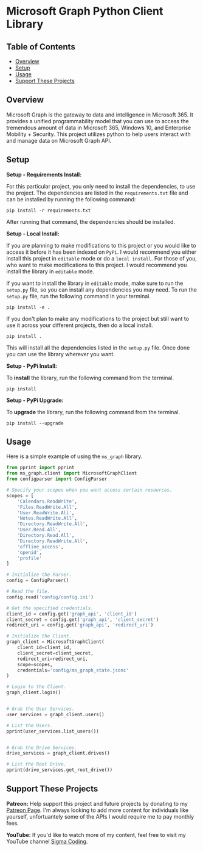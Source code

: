 # Microsoft Graph Python Client Library

## Table of Contents

- [Overview](#overview)
- [Setup](#setup)
- [Usage](#usage)
- [Support These Projects](#support-these-projects)

## Overview

Microsoft Graph is the gateway to data and intelligence in Microsoft 365. It provides
a unified programmability model that you can use to access the tremendous amount of data
in Microsoft 365, Windows 10, and Enterprise Mobility + Security. This project utilizes python
to help users interact with and manage data on Microsoft Graph API.

## Setup

**Setup - Requirements Install:**

For this particular project, you only need to install the dependencies, to use the project. The dependencies
are listed in the `requirements.txt` file and can be installed by running the following command:

```console
pip install -r requirements.txt
```

After running that command, the dependencies should be installed.

**Setup - Local Install:**

If you are planning to make modifications to this project or you would like to access it
before it has been indexed on `PyPi`. I would recommend you either install this project
in `editable` mode or do a `local install`. For those of you, who want to make modifications
to this project. I would recommend you install the library in `editable` mode.

If you want to install the library in `editable` mode, make sure to run the `setup.py`
file, so you can install any dependencies you may need. To run the `setup.py` file,
run the following command in your terminal.

```console
pip install -e .
```

If you don't plan to make any modifications to the project but still want to use it across
your different projects, then do a local install.

```console
pip install .
```

This will install all the dependencies listed in the `setup.py` file. Once done
you can use the library wherever you want.

**Setup - PyPi Install:**

To **install** the library, run the following command from the terminal.

```console
pip install
```

**Setup - PyPi Upgrade:**

To **upgrade** the library, run the following command from the terminal.

```console
pip install --upgrade
```

## Usage

Here is a simple example of using the `ms_graph` library.

```python
from pprint import pprint
from ms_graph.client import MicrosoftGraphClient
from configparser import ConfigParser

# Specify your scopes when you want access certain resources.
scopes = [
    'Calendars.ReadWrite',
    'Files.ReadWrite.All',
    'User.ReadWrite.All',
    'Notes.ReadWrite.All',
    'Directory.ReadWrite.All',
    'User.Read.All',
    'Directory.Read.All',
    'Directory.ReadWrite.All',
    'offline_access',
    'openid',
    'profile'
]

# Initialize the Parser.
config = ConfigParser()

# Read the file.
config.read('config/config.ini')

# Get the specified credentials.
client_id = config.get('graph_api', 'client_id')
client_secret = config.get('graph_api', 'client_secret')
redirect_uri = config.get('graph_api', 'redirect_uri')

# Initialize the Client.
graph_client = MicrosoftGraphClient(
    client_id=client_id,
    client_secret=client_secret,
    redirect_uri=redirect_uri,
    scope=scopes,
    credentials='config/ms_graph_state.jsonc'
)

# Login to the Client.
graph_client.login()


# Grab the User Services.
user_services = graph_client.users()

# List the Users.
pprint(user_services.list_users())


# Grab the Drive Services.
drive_services = graph_client.drives()

# List the Root Drive.
pprint(drive_services.get_root_drive())
```

## Support These Projects

**Patreon:**
Help support this project and future projects by donating to my [Patreon Page](https://www.patreon.com/sigmacoding). I'm
always looking to add more content for individuals like yourself, unfortuantely some of the APIs I would require me to
pay monthly fees.

**YouTube:**
If you'd like to watch more of my content, feel free to visit my YouTube channel [Sigma Coding](https://www.youtube.com/c/SigmaCoding).
